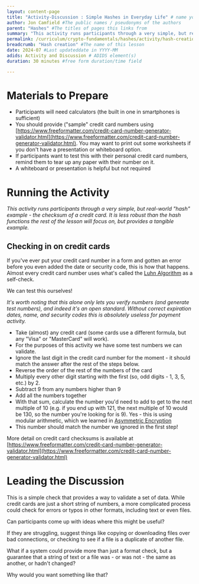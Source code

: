 ```yaml
---
layout: content-page
title: "Activity-Discussion : Simple Hashes in Everyday Life" # name your lesson unit
author: Jon Camfield #The public names / pseudonyms of the authors
parent: "Hashes" #The titles of pages this links from
summary: "This activity runs participants through a very simple, but real-world example - the checksum of a credit card." #A 1 P summary that will go on listing pages and at the top of this page
permalink: /curriculum/crypto-fundamentals/hashes/activity/hash-creation/ #The full URL of this, for its primary parent page, e.g. /curriculum/safer-browsing/anonymity-and-circumvention/activity-discussion/offline-circumvention/
breadcrumb: "Hash creation" #The name of this lesson
date: 2024-07 #Last updateddate in YYYY-MM
adids: Activity and Discussion # ADIDS element(s)
duration: 30 minutes #free form duration/time field

---
```


# Materials to Prepare

* Participants will need calculators (the built in one in smartphones is sufficient)
* You should provide ("sample" credit card numbers using [https://www.freeformatter.com/credit-card-number-generator-validator.html](https://www.freeformatter.com/credit-card-number-generator-validator.html). You may want to print out some worksheets if you don't have a presentation or whiteboard option.
* If participants want to test this with their personal credit card numbers, remind them to tear up any paper with their number on it.
* A whiteboard or presentation is helpful but not required


# Running the Activity

*This activity runs participants through a very simple, but real-world "hash" example - the checksum of a credit card.  It is less robust than the hash functions the rest of the lesson will focus on, but provides a tangible example.*


## Checking in on credit cards

If you've ever put your credit card number in a form and gotten an error before you even added the date or security code, this is how that happens. Almost every credit card number uses what's called the [Luhn Algorithm](https://en.wikipedia.org/wiki/Luhn_algorithm) as a self-check.  


We can test this ourselves!

*It's worth noting that this alone only lets you verify numbers (and generate test numbers), and indeed it's an open standard. Without correct expiration dates, name, and security codes this is absolutely useless for payment activity.*


* Take (almost) any credit card (some cards use a different formula, but any "Visa" or "MasterCard" will work). 
* For the purposes of this activity we have some test numbers we can validate.
* Ignore the last digit in the credit card number for the moment - it should match the answer after the rest of the steps below.
* Reverse the order of the rest of the numbers of the card
* Multiply every other digit starting with the first (so, odd digits - 1, 3, 5, etc.) by 2.
* Subtract 9 from any numbers higher than 9
* Add all the numbers together
* With that sum, calculate the number you'd need to add to get to the next multiple of 10 (e.g. if you end up with 121, the next multiple of 10 would be 130, so the number you're looking for is 9). Yes - this is using modular arithmetic, which we learned in [Asymmetric Encryption](/curriculum/crypto-fundamentals/asymmetric-encryption/)
* This number should match the number we ignored in the first step!

More detail on credit card checksums is available at [https://www.freeformatter.com/credit-card-number-generator-validator.html](https://www.freeformatter.com/credit-card-number-generator-validator.html)

# Leading the Discussion

This is a simple check that provides a way to validate a set of data.  While credit cards are just a short string of numbers, a more complicated process could check for errors or typos in other formats, including text or even files.

Can participants come up with ideas where this might be useful? 

If they are struggling, suggest things like copying or downloading files over bad connections, or checking to see if a file is a duplicate of another file.

What if a system could provide more than just a format check, but a guarantee that a string of text or a file was - or was not - the same as another, or hadn't changed? 

Why would you want something like that?


